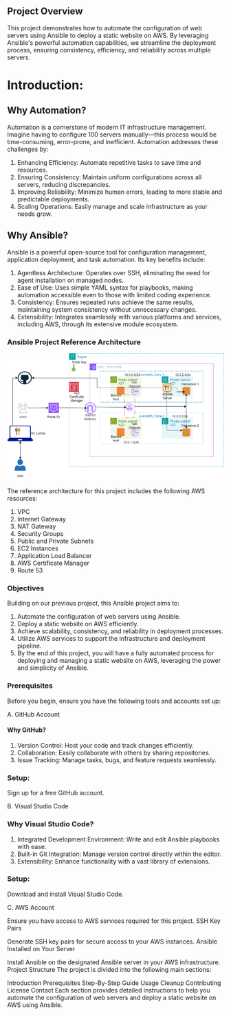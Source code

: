 ## Project Overview
This project demonstrates how to automate the configuration of web servers using Ansible to deploy a static website on AWS. By leveraging Ansible's powerful automation capabilities, we streamline the deployment process, ensuring consistency, efficiency, and reliability across multiple servers.

# Introduction:

## Why Automation?

Automation is a cornerstone of modern IT infrastructure management. Imagine having to configure 100 servers manually—this process would be time-consuming, error-prone, and inefficient. Automation addresses these challenges by:

1. Enhancing Efficiency: Automate repetitive tasks to save time and resources.
2. Ensuring Consistency: Maintain uniform configurations across all servers, reducing discrepancies.
3. Improving Reliability: Minimize human errors, leading to more stable and predictable deployments.
4. Scaling Operations: Easily manage and scale infrastructure as your needs grow.

## Why Ansible?
Ansible is a powerful open-source tool for configuration management, application deployment, and task automation. Its key benefits include:

1. Agentless Architecture: Operates over SSH, eliminating the need for agent installation on managed nodes.
2. Ease of Use: Uses simple YAML syntax for playbooks, making automation accessible even to those with limited coding experience.
3. Consistency: Ensures repeated runs achieve the same results, maintaining system consistency without unnecessary changes.
4. Extensibility: Integrates seamlessly with various platforms and services, including AWS, through its extensive module ecosystem.

### Ansible Project Reference Architecture
![Architectural Drawing](https://github.com/taofeeklanre/ansible-playbook/blob/main/Ansible%20Architectural%20drawing.drawio.png?raw=true)

The reference architecture for this project includes the following AWS resources:

1. VPC
2. Internet Gateway
3. NAT Gateway
4. Security Groups
5. Public and Private Subnets
6. EC2 Instances
7. Application Load Balancer
8. AWS Certificate Manager
9. Route 53

### Objectives
Building on our previous project, this Ansible project aims to:

1. Automate the configuration of web servers using Ansible.
2. Deploy a static website on AWS efficiently.
3. Achieve scalability, consistency, and reliability in deployment processes.
4. Utilize AWS services to support the infrastructure and deployment pipeline.
5. By the end of this project, you will have a fully automated process for deploying and managing a static website on AWS, leveraging the power and simplicity of Ansible.

### Prerequisites
Before you begin, ensure you have the following tools and accounts set up:

A. GitHub Account

#### Why GitHub?
1. Version Control: Host your code and track changes efficiently.
2. Collaboration: Easily collaborate with others by sharing repositories.
3. Issue Tracking: Manage tasks, bugs, and feature requests seamlessly.

### Setup:
Sign up for a free GitHub account.

B. Visual Studio Code

### Why Visual Studio Code?
1. Integrated Development Environment: Write and edit Ansible playbooks with ease.
2. Built-in Git Integration: Manage version control directly within the editor.
3. Extensibility: Enhance functionality with a vast library of extensions.

### Setup:
Download and install Visual Studio Code.

C. AWS Account

Ensure you have access to AWS services required for this project.
SSH Key Pairs

Generate SSH key pairs for secure access to your AWS instances.
Ansible Installed on Your Server

Install Ansible on the designated Ansible server in your AWS infrastructure.
Project Structure
The project is divided into the following main sections:

Introduction
Prerequisites
Step-By-Step Guide
Usage
Cleanup
Contributing
License
Contact
Each section provides detailed instructions to help you automate the configuration of web servers and deploy a static website on AWS using Ansible.
